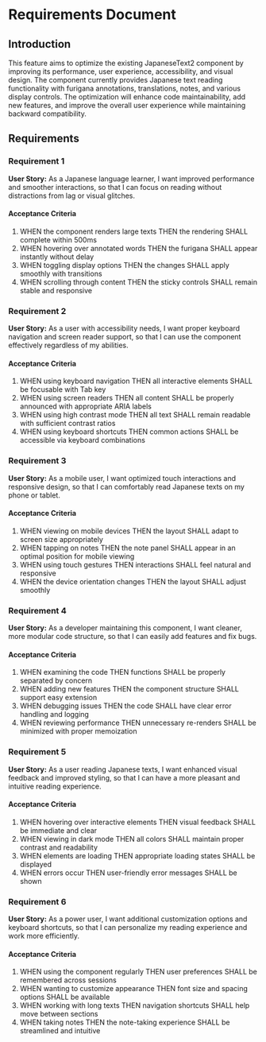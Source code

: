 # Requirements Document

## Introduction

This feature aims to optimize the existing JapaneseText2 component by improving its performance, user experience, accessibility, and visual design. The component currently provides Japanese text reading functionality with furigana annotations, translations, notes, and various display controls. The optimization will enhance code maintainability, add new features, and improve the overall user experience while maintaining backward compatibility.

## Requirements

### Requirement 1

**User Story:** As a Japanese language learner, I want improved performance and smoother interactions, so that I can focus on reading without distractions from lag or visual glitches.

#### Acceptance Criteria

1. WHEN the component renders large texts THEN the rendering SHALL complete within 500ms
2. WHEN hovering over annotated words THEN the furigana SHALL appear instantly without delay
3. WHEN toggling display options THEN the changes SHALL apply smoothly with transitions
4. WHEN scrolling through content THEN the sticky controls SHALL remain stable and responsive

### Requirement 2

**User Story:** As a user with accessibility needs, I want proper keyboard navigation and screen reader support, so that I can use the component effectively regardless of my abilities.

#### Acceptance Criteria

1. WHEN using keyboard navigation THEN all interactive elements SHALL be focusable with Tab key
2. WHEN using screen readers THEN all content SHALL be properly announced with appropriate ARIA labels
3. WHEN using high contrast mode THEN all text SHALL remain readable with sufficient contrast ratios
4. WHEN using keyboard shortcuts THEN common actions SHALL be accessible via keyboard combinations

### Requirement 3

**User Story:** As a mobile user, I want optimized touch interactions and responsive design, so that I can comfortably read Japanese texts on my phone or tablet.

#### Acceptance Criteria

1. WHEN viewing on mobile devices THEN the layout SHALL adapt to screen size appropriately
2. WHEN tapping on notes THEN the note panel SHALL appear in an optimal position for mobile viewing
3. WHEN using touch gestures THEN interactions SHALL feel natural and responsive
4. WHEN the device orientation changes THEN the layout SHALL adjust smoothly

### Requirement 4

**User Story:** As a developer maintaining this component, I want cleaner, more modular code structure, so that I can easily add features and fix bugs.

#### Acceptance Criteria

1. WHEN examining the code THEN functions SHALL be properly separated by concern
2. WHEN adding new features THEN the component structure SHALL support easy extension
3. WHEN debugging issues THEN the code SHALL have clear error handling and logging
4. WHEN reviewing performance THEN unnecessary re-renders SHALL be minimized with proper memoization

### Requirement 5

**User Story:** As a user reading Japanese texts, I want enhanced visual feedback and improved styling, so that I can have a more pleasant and intuitive reading experience.

#### Acceptance Criteria

1. WHEN hovering over interactive elements THEN visual feedback SHALL be immediate and clear
2. WHEN viewing in dark mode THEN all colors SHALL maintain proper contrast and readability
3. WHEN elements are loading THEN appropriate loading states SHALL be displayed
4. WHEN errors occur THEN user-friendly error messages SHALL be shown

### Requirement 6

**User Story:** As a power user, I want additional customization options and keyboard shortcuts, so that I can personalize my reading experience and work more efficiently.

#### Acceptance Criteria

1. WHEN using the component regularly THEN user preferences SHALL be remembered across sessions
2. WHEN wanting to customize appearance THEN font size and spacing options SHALL be available
3. WHEN working with long texts THEN navigation shortcuts SHALL help move between sections
4. WHEN taking notes THEN the note-taking experience SHALL be streamlined and intuitive